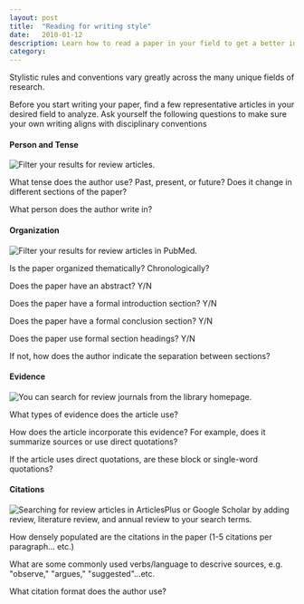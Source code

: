 ```yaml
---
layout: post
title:  "Reading for writing style"
date:   2010-01-12
description: Learn how to read a paper in your field to get a better idea for how to write your research paper.  
category: 
---
```

<p class="intro"> Stylistic rules and conventions vary greatly across the many unique fields of research.</p>
<p>Before you start writing your paper, find a few representative articles in your desired field to analyze. Ask yourself the following questions to make sure your own writing aligns with disciplinary conventions</p>


<div class="row z-depth-2 hoverable blue lighten-5">
    <div class="col s12">
        <h4>Person and Tense</h4>
    </div>
    <div class="col s12 m5">
        <img class="responsive-img materialboxed imagestep" src="{{ '/assets/img/content/web-of-science-wastewater-review.png' | prepend: site.baseurl }}" alt="Filter your results for review articles." data-caption="Under Document Types click the checkbox next to Review and then click Refine.">
    </div>
    <div class="col s12 m7">
        <p>What tense does the author use? Past, present, or future? Does it change in different sections of the paper?</p>
        <p>What person does the author write in?</p>
    </div>
</div>


<div class="row z-depth-2 hoverable blue lighten-5">
    <div class="col s12">
        <h4>Organization</h4>
    </div>
    <div class="col s12 m5">
        <img class="responsive-img materialboxed imagestep" src="https://www.evernote.com/l/AN8111WmiehF_JR_WpG4Zx2RzEXPMSda0y4B/image.png" alt="Filter your results for review articles in PubMed." data-caption="more directions.">
    </div>
    <div class="col s12 m7">
        <p>Is the paper organized thematically? Chronologically?</p>
        <p>Does the paper have an abstract? Y/N</p>
        <p>Does the paper have a formal introduction section? Y/N</p>
        <p>Does the paper have a formal conclusion section? Y/N</p>
        <p>Does the paper use formal section headings? Y/N</p>
        <p>If not, how does the author indicate the separation between sections? </p>
    </div>
</div>

<div class="row z-depth-2 hoverable blue lighten-5">
    <div class="col s12">
        <h4>Evidence</h4>
    </div>
    <div class="col s12 m5">
        <img class="responsive-img materialboxed imagestep" src="{{ '/assets/img/content/journal-search-review.png' | prepend: site.baseurl }}" alt="You can search for review journals from the library homepage." data-caption="Search for journals that specialize in publishing review articles from the UCLA Library homepage.">
    </div>
    <div class="col s12 m7">
       <p>What types of evidence does the article use?</p>
       <p>How does the article incorporate this evidence? For example, does it summarize sources or use direct quotations?</p>
       <p>If the article uses direct quotations, are these block or single-word quotations?</p>
</div>


<div class="row z-depth-2 hoverable blue lighten-5">
    <div class="col s12">
        <h4>Citations</h4> 
    </div>
    <div class="col s12 m5">
        <img class="responsive-img materialboxed imagestep" src="{{ '/assets/img/content/articles-plus-review-article-search.png' | prepend: site.baseurl }}" alt="Searching for review articles in ArticlesPlus or Google Scholar by adding review, literature review, and annual review to your search terms." data-caption="In Google Scholar and ArticlesPlus add review article related terms to your search.">  
    </div>
    <div class="col s12 m7">
        <p>How densely populated are the citations in the paper (1-5 citations per paragraph... etc.)</p>
        <p>What are some commonly used verbs/language to descrive sources, e.g. "observe," "argues," "suggested"...etc.</p>
        <p>What citation format does the author use?</p>
    </div>
</div>




